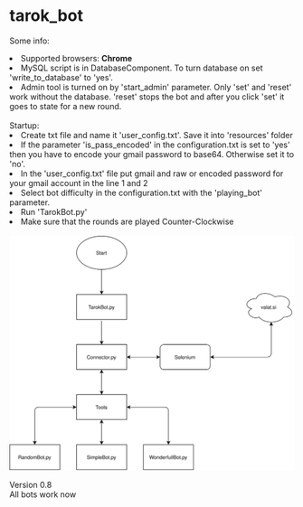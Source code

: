 # tarok_bot
Some info:
<li>Supported browsers: <b>Chrome</b></li>
<li>MySQL script is in DatabaseComponent. To turn database on set 'write_to_database' to 'yes'.</li>
<li>Admin tool is turned on by 'start_admin' parameter. Only 'set' and 'reset' work without the database. 'reset' stops the bot and after you click 'set' it goes to state for a new round.</li>
<br/>
Startup:
<li>Create txt file and name it 'user_config.txt'. Save it into 'resources' folder</li>
<li>If the parameter 'is_pass_encoded' in the configuration.txt is set to 'yes' then you have to encode your gmail password to base64. Otherwise set it to 'no'.</li>
<li>In the 'user_config.txt' file put gmail and raw or encoded password for your gmail account in the line 1 and 2</li>
<li>Select bot difficulty in the configuration.txt with the 'playing_bot' parameter.</li>
<li>Run 'TarokBot.py'</li>
<li>Make sure that the rounds are played Counter-Clockwise</li>
<br/>
<img src="resources/TarokBot.svg" alt="schema">
<br/>
<p>Version 0.8<br/>All bots work now</p>